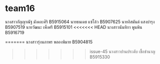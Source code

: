 ﻿# team16
นางสาวกัญญาณัฐ มังคละศิริ B5915064
นายธนเดช แซ่โล้ว B5907625
นายอิสมันต์ แสงบำรุง B5907519
นายวัฒนะ เพ็งศรี B5915101
<<<<<<< HEAD
นางสาวนันทิกา พูนพิน B5916719

=======
นางสาวรุ่งนภาพร พลองพิมาย B5904815
>>>>>>> issue-45
นางสาวปานประดับ  เชื้อชำนาญ B5915330

